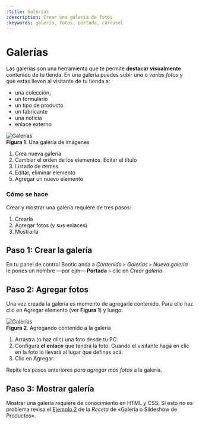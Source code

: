 ```yaml
---
:title: Galerías
:description: Crear una galería de fotos
:keywords: galería, fotos, portada, carrusel 
---
```


# Galerías

Las galerías son una herramienta que te permite **destacar visualmente** contenido de tu tienda.
En una galería puedes subir _una_ o _varias fotos_ y que estas lleven al visitante de tu
tienda a:

- una colección,
- un formulario
- un tipo de producto
- un fabricante
- una noticia
- enlace externo

<div class="captura">
  <div class="c-contenido">
    <img src="/img/admin/galerias_00.png" alt="Galerías" />
  </div>
  <div class="c-pie">
      <strong>Figura 1</strong>. Una galería de imágenes
  </div>
</div>

1. Crea nueva galería
2. Cambiar el orden de los elementos. Editar el título
3. Listado de ítemes 
4. Editar, eliminar elemento
5. Agregar un nuevo elemento


### Cómo se hace

Crear y mostrar una galería requiere de tres pasos:

1. Crearla
2. Agregar fotos (y sus enlaces)
3. Mostrarla


## Paso 1: Crear la galería

En tu panel de control Bootic anda a _Contenido_ `>` _Galerías_ `>` _Nueva galería_ le pones un nombre —por ejm— **Portada** `>` clic en _Crear galería_ 

## Paso 2: Agregar fotos

Una vez creada la galería es momento de agregarle contenido. Para ello haz clic
en Agregar elemento (ver **Figura 1**) y luego:

<div class="captura">
  <div class="c-contenido">
    <img src="/img/admin/galerias_01.png" alt="Galerías" />
  </div>
  <div class="c-pie">
      <strong>Figura 2</strong>. Agregando contenido a la galería
  </div>
</div>

1. Arrastra (o haz clic) una foto desde tu PC.
2. Configura **el enlace** que tendrá la foto. Cuando el visitante haga en clic en la foto lo llevará al lugar que definas acá. 
3. Clic en Agregar.

Repite los pasos anteriores _para agregar más fotos_ a la galería.

## Paso 3: Mostrar galería

Mostrar una galería requiere de conocimiento en HTML y CSS. Si esto no es
problema revisa el [Ejemplo 2](https://dev.bootic.io/#galeria-o-slideshow-de-productos) de la _Receta_ de «Galería o Slideshow de Productos».
